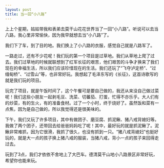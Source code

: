 ```yaml
---
layout: post
title: 当一回“小八路”
---
```



上上个星期，姑姑带我和表弟去莫干山花花世界当了一回“小八路”。听说可以去当八路，我心里非常愉快，因为我早就想去当“小八路”了。

我们下了车，到了目的地。我们换上了小八路的衣服，感觉自己就是八路军了。

一路走过，还有不少花呢！我们玩的第一个项目是过草地。我们从草地上爬了过去。我们过草地的时候就联想到了红军长征的艰苦，他们艰苦的斗争才换来了我们现在的幸福生活，所以我们应该珍惜现在的生活。我们还玩了“飞夺泸定桥”、“过缅甸桥”、“过雪山”等，也非常好玩。我想起了毛泽东写的《长征》，这首诗歌写的就是我们玩的项目。

玩完了项目，就是午饭时间了，这个午餐可是要自己做的，我还从来没自己做过菜呢！我们这些小朋友一起剥毛豆、洗菜、切蕃茄、打蛋，忙得不亦乐乎。大人们有的炒菜，有的生火，有的准备食材。过了一个小时，终于烧好了。虽然饭和菜有一点焦，因为是自己做的，所以我觉得还是很美味的。

下午，我们又玩了许多项目，其中有做团子、磨豆腐、抓泥鳅、猪八戒背媳妇等。我做了两个团子，还带回去给爸爸妈妈吃了呢！其中，最好玩的就是抓泥鳅了。泥鳅非常难抓，因为它很滑，我抓了很久，也没有抓到一只。“猪八戒背媳妇”也挺好玩的，就是大一点的孩子换上猪八戒的服装，当猪八戒，背小一点的孩子来回得走过去。

玩到了3点，我们才依依不舍地上了大巴车。德清莫干山地小八路景区非常好玩，希望你也能来玩。
